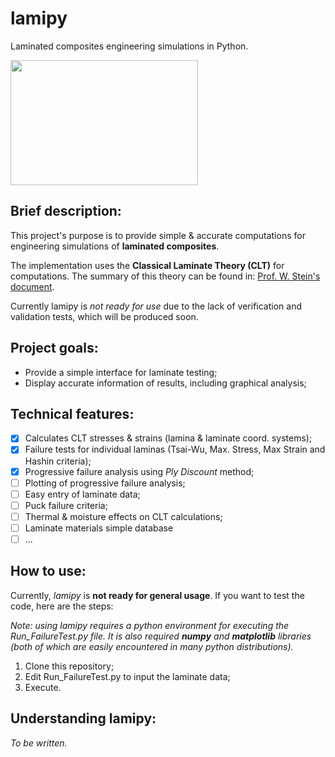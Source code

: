 # lamipy
Laminated composites engineering simulations in Python.

<img src="https://upload.wikimedia.org/wikipedia/commons/1/13/Composite_3d.png" data-canonical-src="https://upload.wikimedia.org/wikipedia/commons/1/13/Composite_3d.png" width="300" height="200" />

## Brief description:

This project's purpose is to provide simple & accurate computations for engineering simulations of **laminated composites**.

The implementation uses the **Classical Laminate Theory (CLT)** for computations. The summary of this theory can be found in: [Prof. W. Stein's document](http://wstein.org/edu/2010/480b/projects/05-lamination_theory/A%20summary%20of%20Classical%20Lamination%20Theory.pdf).

Currently lamipy is *not ready for use* due to the lack of verification and validation tests, which will be produced soon.

## Project goals:

- Provide a simple interface for laminate testing;
- Display accurate information of results, including graphical analysis;

## Technical features:
- [x] Calculates CLT stresses & strains (lamina & laminate coord. systems);
- [x] Failure tests for individual laminas (Tsai-Wu, Max. Stress, Max Strain and Hashin criteria);
- [x] Progressive failure analysis using *Ply Discount* method;
- [ ] Plotting of progressive failure analysis;
- [ ] Easy entry of laminate data;
- [ ] Puck failure criteria;
- [ ] Thermal & moisture effects on CLT calculations;
- [ ] Laminate materials simple database
- [ ] ...

## How to use:

Currently, *lamipy* is **not ready for general usage**. If you want to test the code, here are the steps:

*Note: using lamipy requires a python environment for executing the Run_FailureTest.py file. It is also required **numpy** and **matplotlib** libraries (both of which are easily encountered in many python distributions).*
1. Clone this repository;
1. Edit Run_FailureTest.py to input the laminate data;
1. Execute.

## Understanding lamipy:

*To be written.*

